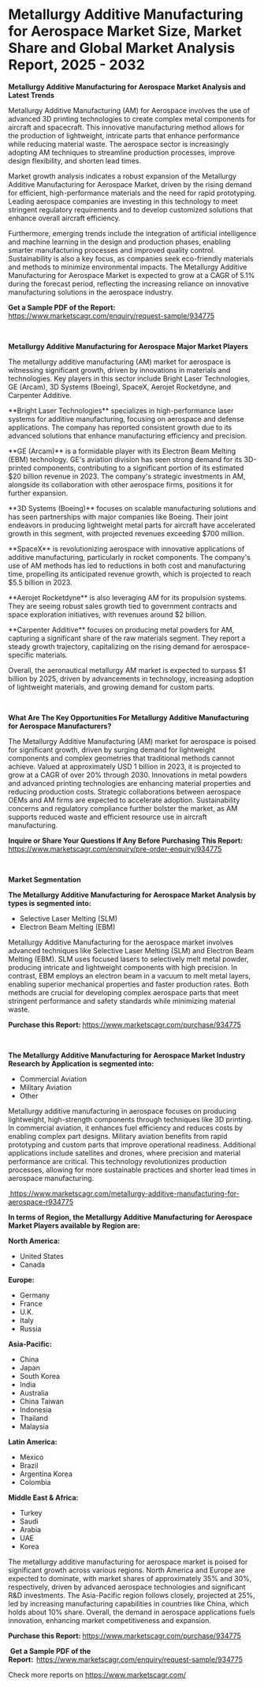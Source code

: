 <p><h1>Metallurgy Additive Manufacturing for Aerospace Market Size, Market Share and Global Market Analysis Report, 2025 - 2032</h1></p><p><strong>Metallurgy Additive Manufacturing for Aerospace Market Analysis and Latest Trends</strong></p>
<p><p>Metallurgy Additive Manufacturing (AM) for Aerospace involves the use of advanced 3D printing technologies to create complex metal components for aircraft and spacecraft. This innovative manufacturing method allows for the production of lightweight, intricate parts that enhance performance while reducing material waste. The aerospace sector is increasingly adopting AM techniques to streamline production processes, improve design flexibility, and shorten lead times.</p><p>Market growth analysis indicates a robust expansion of the Metallurgy Additive Manufacturing for Aerospace Market, driven by the rising demand for efficient, high-performance materials and the need for rapid prototyping. Leading aerospace companies are investing in this technology to meet stringent regulatory requirements and to develop customized solutions that enhance overall aircraft efficiency. </p><p>Furthermore, emerging trends include the integration of artificial intelligence and machine learning in the design and production phases, enabling smarter manufacturing processes and improved quality control. Sustainability is also a key focus, as companies seek eco-friendly materials and methods to minimize environmental impacts. The Metallurgy Additive Manufacturing for Aerospace Market is expected to grow at a CAGR of 5.1% during the forecast period, reflecting the increasing reliance on innovative manufacturing solutions in the aerospace industry.</p></p>
<p><strong>Get a Sample PDF of the Report:&nbsp;</strong> <a href="https://www.marketscagr.com/enquiry/request-sample/934775?utm_campaign=2987&utm_medium=2&utm_source=Github&utm_content=ia&utm_term=07032025&utm_id=metallurgy-additive-manufacturing-for-aerospace">https://www.marketscagr.com/enquiry/request-sample/934775</a></p>
<p>&nbsp;</p>
<p><strong>Metallurgy Additive Manufacturing for Aerospace Major Market Players</strong></p>
<p><p>The metallurgy additive manufacturing (AM) market for aerospace is witnessing significant growth, driven by innovations in materials and technologies. Key players in this sector include Bright Laser Technologies, GE (Arcam), 3D Systems (Boeing), SpaceX, Aerojet Rocketdyne, and Carpenter Additive.</p><p>**Bright Laser Technologies** specializes in high-performance laser systems for additive manufacturing, focusing on aerospace and defense applications. The company has reported consistent growth due to its advanced solutions that enhance manufacturing efficiency and precision.</p><p>**GE (Arcam)** is a formidable player with its Electron Beam Melting (EBM) technology. GE's aviation division has seen strong demand for its 3D-printed components, contributing to a significant portion of its estimated $20 billion revenue in 2023. The company's strategic investments in AM, alongside its collaboration with other aerospace firms, positions it for further expansion.</p><p>**3D Systems (Boeing)** focuses on scalable manufacturing solutions and has seen partnerships with major companies like Boeing. Their joint endeavors in producing lightweight metal parts for aircraft have accelerated growth in this segment, with projected revenues exceeding $700 million.</p><p>**SpaceX** is revolutionizing aerospace with innovative applications of additive manufacturing, particularly in rocket components. The company's use of AM methods has led to reductions in both cost and manufacturing time, propelling its anticipated revenue growth, which is projected to reach $5.5 billion in 2023. </p><p>**Aerojet Rocketdyne** is also leveraging AM for its propulsion systems. They are seeing robust sales growth tied to government contracts and space exploration initiatives, with revenues around $2 billion.</p><p>**Carpenter Additive** focuses on producing metal powders for AM, capturing a significant share of the raw materials segment. They report a steady growth trajectory, capitalizing on the rising demand for aerospace-specific materials.</p><p>Overall, the aeronautical metallurgy AM market is expected to surpass $1 billion by 2025, driven by advancements in technology, increasing adoption of lightweight materials, and growing demand for custom parts.</p></p>
<p>&nbsp;</p>
<p><strong>What Are The Key Opportunities For Metallurgy Additive Manufacturing for Aerospace Manufacturers?</strong></p>
<p><p>The Metallurgy Additive Manufacturing (AM) market for aerospace is poised for significant growth, driven by surging demand for lightweight components and complex geometries that traditional methods cannot achieve. Valued at approximately USD 1 billion in 2023, it is projected to grow at a CAGR of over 20% through 2030. Innovations in metal powders and advanced printing technologies are enhancing material properties and reducing production costs. Strategic collaborations between aerospace OEMs and AM firms are expected to accelerate adoption. Sustainability concerns and regulatory compliance further bolster the market, as AM supports reduced waste and efficient resource use in aircraft manufacturing.</p></p>
<p><strong>Inquire or Share Your Questions If Any Before Purchasing This Report:</strong> <a href="https://www.marketscagr.com/enquiry/pre-order-enquiry/934775?utm_campaign=2987&utm_medium=2&utm_source=Github&utm_content=ia&utm_term=07032025&utm_id=metallurgy-additive-manufacturing-for-aerospace">https://www.marketscagr.com/enquiry/pre-order-enquiry/934775</a></p>
<p>&nbsp;</p>
<p><strong>Market Segmentation</strong></p>
<p><strong>The Metallurgy Additive Manufacturing for Aerospace Market Analysis by types is segmented into:</strong></p>
<p><ul><li>Selective Laser Melting (SLM)</li><li>Electron Beam Melting (EBM)</li></ul></p>
<p><p>Metallurgy Additive Manufacturing for the aerospace market involves advanced techniques like Selective Laser Melting (SLM) and Electron Beam Melting (EBM). SLM uses focused lasers to selectively melt metal powder, producing intricate and lightweight components with high precision. In contrast, EBM employs an electron beam in a vacuum to melt metal layers, enabling superior mechanical properties and faster production rates. Both methods are crucial for developing complex aerospace parts that meet stringent performance and safety standards while minimizing material waste.</p></p>
<p><strong>Purchase this Report:&nbsp;</strong><a href="https://www.marketscagr.com/purchase/934775?utm_campaign=2987&utm_medium=2&utm_source=Github&utm_content=ia&utm_term=07032025&utm_id=metallurgy-additive-manufacturing-for-aerospace">https://www.marketscagr.com/purchase/934775</a></p>
<p>&nbsp;</p>
<p><strong>The Metallurgy Additive Manufacturing for Aerospace Market Industry Research by Application is segmented into:</strong></p>
<p><ul><li>Commercial Aviation</li><li>Military Aviation</li><li>Other</li></ul></p>
<p><p>Metallurgy additive manufacturing in aerospace focuses on producing lightweight, high-strength components through techniques like 3D printing. In commercial aviation, it enhances fuel efficiency and reduces costs by enabling complex part designs. Military aviation benefits from rapid prototyping and custom parts that improve operational readiness. Additional applications include satellites and drones, where precision and material performance are critical. This technology revolutionizes production processes, allowing for more sustainable practices and shorter lead times in aerospace manufacturing.</p></p>
<p><a href="https://www.marketscagr.com/metallurgy-additive-manufacturing-for-aerospace-r934775?utm_campaign=2987&utm_medium=2&utm_source=Github&utm_content=ia&utm_term=07032025&utm_id=metallurgy-additive-manufacturing-for-aerospace">&nbsp;https://www.marketscagr.com/metallurgy-additive-manufacturing-for-aerospace-r934775</a></p>
<p><strong>In terms of Region, the Metallurgy Additive Manufacturing for Aerospace Market Players available by Region are:</strong></p>
<p>
    <p> <strong> North America: </strong>
        <ul>
            <li>United States</li>
            <li>Canada</li>
        </ul>
        </p> 
    <p> <strong> Europe: </strong>
        <ul>
            <li>Germany</li>
            <li>France</li>
            <li>U.K.</li>
            <li>Italy</li>
            <li>Russia</li>
        </ul>
        </p> 
    <p> <strong> Asia-Pacific: </strong>
        <ul>
            <li>China</li>
            <li>Japan</li>
            <li>South Korea</li>
            <li>India</li>
            <li>Australia</li>
            <li>China Taiwan</li>
            <li>Indonesia</li>
            <li>Thailand</li>
            <li>Malaysia</li>
        </ul>
        </p> 
    <p> <strong> Latin America: </strong>
        <ul>
            <li>Mexico</li>
            <li>Brazil</li>
            <li>Argentina Korea</li>
            <li>Colombia</li>
        </ul>
        </p> 
    <p> <strong> Middle East & Africa: </strong>
        <ul>
            <li>Turkey</li>
            <li>Saudi</li>
            <li>Arabia</li>
            <li>UAE</li>
            <li>Korea</li>
        </ul>
    </p>
    </p>
<p><p>The metallurgy additive manufacturing for aerospace market is poised for significant growth across various regions. North America and Europe are expected to dominate, with market shares of approximately 35% and 30%, respectively, driven by advanced aerospace technologies and significant R&D investments. The Asia-Pacific region follows closely, projected at 25%, led by increasing manufacturing capabilities in countries like China, which holds about 10% share. Overall, the demand in aerospace applications fuels innovation, enhancing market competitiveness and expansion.</p></p>
<p><strong>Purchase this Report: </strong><a href="https://www.marketscagr.com/purchase/934775?utm_campaign=2987&utm_medium=2&utm_source=Github&utm_content=ia&utm_term=07032025&utm_id=metallurgy-additive-manufacturing-for-aerospace">https://www.marketscagr.com/purchase/934775</a></p>
<p>&nbsp;<strong>Get a Sample PDF of the Report:&nbsp;&nbsp;</strong><a href="https://www.marketscagr.com/enquiry/request-sample/934775?utm_campaign=2987&utm_medium=2&utm_source=Github&utm_content=ia&utm_term=07032025&utm_id=metallurgy-additive-manufacturing-for-aerospace">https://www.marketscagr.com/enquiry/request-sample/934775</a></p>
<p><strong></strong></p>
<p>Check more reports on <a href="https://www.marketscagr.com/?utm_campaign=2987&utm_medium=2&utm_source=Github&utm_content=ia&utm_term=07032025&utm_id=metallurgy-additive-manufacturing-for-aerospace">https://www.marketscagr.com/</a></p>